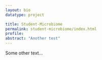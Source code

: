 ```yaml
---
layout: bio
datatype: project

title: Student-Microbiome
permalink: student-microbiome/index.html
profile: 
abstract: "Another test"
---
```



Some other text...